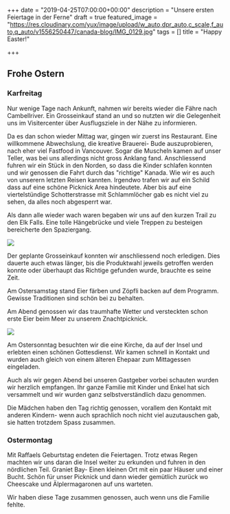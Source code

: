 +++
date = "2019-04-25T07:00:00+00:00"
description = "Unsere ersten Feiertage in der Ferne"
draft = true
featured_image = "https://res.cloudinary.com/yux/image/upload/w_auto,dpr_auto,c_scale,f_auto,q_auto/v1556250447/canada-blog/IMG_0129.jpg"
tags = []
title = "Happy Easter!"

+++
## Frohe Ostern

### Karfreitag

Nur wenige Tage nach Ankunft, nahmen wir bereits wieder die Fähre nach Cambellriver. Ein Grosseinkauf stand an und so nutzten wir die Gelegenheit uns im Visitercenter über Ausflugsziele in der Nähe zu informieren.

Da es dan schon wieder Mittag war, gingen wir zuerst ins Restaurant. Eine willkommene Abwechslung, die kreative Brauerei- Bude auszuprobieren, nach eher viel Fastfood in Vancouver. Sogar die Muscheln kamen auf unser Teller, was bei uns allerdings nicht gross Anklang fand. Anschliessend fuhren wir ein Stück in den Norden, so dass die Kinder schlafen konnten und wir genossen die Fahrt durch das "richtige" Kanada. Wie wir es auch von unserern letzten Reisen kannten. Irgendwo trafen wir auf ein Schild dass auf eine schöne Picknick Area hindeutete. Aber bis auf eine viertelstündige Schotterstrasse mit Schlammlöcher gab es nicht viel zu sehen, da alles noch abgesperrt war.

Als dann alle wieder wach waren begaben wir uns auf den kurzen Trail zu den Elk Falls. Eine tolle Hängebrücke und viele Treppen zu besteigen bereicherte den Spaziergang.

![](https://res.cloudinary.com/yux/image/upload/w_auto,dpr_auto,c_scale,f_auto,q_auto/v1556250602/canada-blog/IMG_0147.jpg)

Der geplante Grosseinkauf konnten wir anschliessend noch erledigen. Dies dauerte auch etwas länger, bis die Produktwahl jeweils getroffen werden konnte oder überhaupt das Richtige gefunden wurde, brauchte es seine Zeit.

Am Ostersamstag stand Eier färben und Zöpfli backen auf dem Programm. Gewisse Traditionen sind schön bei zu behalten.

Am Abend genossen wir das traumhafte Wetter und versteckten schon erste Eier beim Meer zu unserem Znachtpicknick.

![](https://res.cloudinary.com/yux/image/upload/w_auto,dpr_auto,c_scale,f_auto,q_auto/v1556250701/canada-blog/IMG_6912.jpg)

Am Ostersonntag besuchten wir die eine Kirche, da auf der Insel und erlebten einen schönen Gottesdienst. Wir kamen schnell in Kontakt und wurden auch gleich von einem älteren Ehepaar zum Mittagessen eingeladen.

Auch als wir gegen Abend bei unseren Gastgeber vorbei schauten wurden wir herzlich empfangen. Ihr ganze Familie mit Kinder und Enkel hat sich versammelt und wir wurden ganz selbstverständlich dazu genommen.

Die Mädchen haben den Tag richtig genossen, vorallem den Kontakt mit anderen Kindern- wenn auch sprachlich noch nicht viel auzutauschen gab, sie hatten trotzdem Spass zusammen.

### Ostermontag

Mit Raffaels Geburtstag endeten die Feiertagen. Trotz etwas Regen machten wir uns daran die Insel weiter zu erkunden und fuhren in den nördlichen Teil. Graniet Bay- Einen kleinen Ort mit ein paar Häuser und einer Bucht. Schön für unser Picknick und dann wieder gemütlich zurück wo Cheescake und Älplermagaronen auf uns warteten.

Wir haben diese Tage zusammen genossen, auch wenn uns die Familie fehlte. 